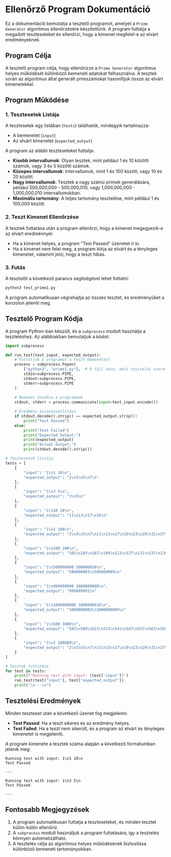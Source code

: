 # Ellenőrző Program Dokumentáció

Ez a dokumentáció bemutatja a tesztelő programot, amelyet a `Prime Generator` algoritmus ellenőrzésére készítettünk. A program futtatja a megadott teszteseteket és ellenőrzi, hogy a kimenet megfelel-e az elvárt eredményeknek.

## Program Célja

A tesztelő program célja, hogy ellenőrizze a `Prime Generator` algoritmus helyes működését különböző bemeneti adatokat felhasználva. A tesztek során az algoritmus által generált prímszámokat hasonlítjuk össze az elvárt kimenetekkel.

## Program Működése

### 1. Tesztesetek Listája
A tesztesetek egy listában (`tests`) találhatók, mindegyik tartalmazza:
- A bemenetet (`input`)
- Az elvárt kimenetet (`expected_output`)

A program az alábbi teszteseteket futtatja:

- **Kisebb intervallumok**: Olyan tesztek, mint például 1 és 10 közötti számok, vagy 3 és 5 közötti számok.
- **Közepes intervallumok**: Intervallumok, mint 1 és 100 között, vagy 10 és 20 között.
- **Nagy intervallumok**: Tesztek a nagy számú prímek generálására, például 500,000,000 - 500,000,010, vagy 1,000,000,000 - 1,000,000,010 intervallumokban.
- **Maximális tartomány**: A teljes tartomány tesztelése, mint például 1 és 100,000 között.

### 2. Teszt Kimenet Ellenőrzése
A tesztek futtatása után a program ellenőrzi, hogy a kimenet megegyezik-e az elvárt eredménnyel:
- Ha a kimenet helyes, a program "Test Passed" üzenetet ír ki.
- Ha a kimenet nem felel meg, a program kiírja az elvárt és a tényleges kimenetet, valamint jelzi, hogy a teszt hibás.

### 3. Futás
A tesztelőt a következő parancs segítségével lehet futtatni:
```bash
python3 test_prime1.py
```

A program automatikusan végrehajtja az összes tesztet, és eredményüket a konzolon jeleníti meg.

## Tesztelő Program Kódja

A program Python-ban készült, és a `subprocess` modult használja a teszteléshez. Az alábbiakban bemutatjuk a kódot:

```python
import subprocess

def run_test(test_input, expected_output):
    # Futtatjuk a programot a teszt bemenettel
    process = subprocess.Popen(
        ["python3", "prime1.py"],  # A fájl neve, amit tesztelni szeretnénk
        stdin=subprocess.PIPE,
        stdout=subprocess.PIPE,
        stderr=subprocess.PIPE
    )
    
    # Bemenet átadása a programnak
    stdout, stderr = process.communicate(input=test_input.encode())

    # Eredmény összehasonlítása
    if stdout.decode().strip() == expected_output.strip():
        print("Test Passed")
    else:
        print("Test Failed")
        print("Expected Output:")
        print(expected_output)
        print("Actual Output:")
        print(stdout.decode().strip())

# Tesztesetek listája
tests = [
    {
        "input": "1\n1 10\n", 
        "expected_output": "2\n3\n5\n7\n"
    },
    {
        "input": "1\n3 5\n", 
        "expected_output": "3\n5\n"
    },
    {
        "input": "1\n10 20\n", 
        "expected_output": "11\n13\n17\n19\n"
    },
    {
        "input": "1\n1 100\n", 
        "expected_output": "2\n3\n5\n7\n11\n13\n17\n19\n23\n29\n31\n37\n41\n43\n47\n53\n59\n61\n67\n71\n73\n79\n83\n89\n97\n"
    },
    {
        "input": "1\n100 200\n", 
        "expected_output": "101\n103\n107\n109\n113\n127\n131\n137\n139\n149\n151\n157\n163\n167\n173\n179\n181\n191\n193\n197\n199\n"
    },
    {
        "input": "1\n500000000 500000010\n", 
        "expected_output": "500000003\n500000009\n"
    },
    {
        "input": "1\n999999990 1000000000\n", 
        "expected_output": "999999991\n"
    },
    {
        "input": "1\n1000000000 1000000010\n", 
        "expected_output": "1000000003\n1000000009\n"
    },
    {
        "input": "1\n500 1000\n", 
        "expected_output": "503\n509\n521\n523\n541\n547\n557\n563\n569\n571\n577\n587\n593\n599\n607\n613\n617\n619\n631\n641\n643\n"
    },
    {
        "input": "1\n1 100000\n", 
        "expected_output": "2\n3\n5\n7\n11\n13\n17\n19\n23\n29\n31\n37\n41\n43\n47\n53\n59\n61\n67\n71\n73\n79\n83\n89\n97\n"
    }
]

# Tesztek futtatása
for test in tests:
    print(f"Running test with input: {test['input']}")
    run_test(test["input"], test["expected_output"])
    print("\n---\n")
```

## Tesztelési Eredmények

Minden teszteset után a következő üzenet fog megjelenni:

- **Test Passed**: Ha a teszt sikeres és az eredmény helyes.
- **Test Failed**: Ha a teszt nem sikerült, és a program az elvárt és tényleges kimenetet is megjeleníti.

A program kimenete a tesztek száma alapján a következő formátumban jelenik meg:

```
Running test with input: 1\n1 10\n
Test Passed

---

Running test with input: 1\n3 5\n
Test Passed

---
```

## Fontosabb Megjegyzések

1. A program automatikusan futtatja a teszteseteket, és minden tesztet külön-külön ellenőriz.
2. A `subprocess` modult használjuk a program futtatására, így a tesztelés könnyen automatizálható.
3. A tesztelés célja az algoritmus helyes működésének biztosítása különböző bemeneti tartományokban.